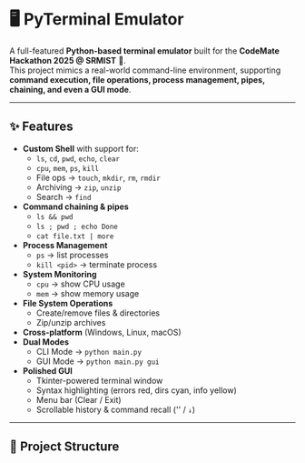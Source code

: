 # 🖥️ PyTerminal Emulator

A full-featured **Python-based terminal emulator** built for the **CodeMate Hackathon 2025 @ SRMIST** 🚀.  
This project mimics a real-world command-line environment, supporting **command execution, file operations, process management, pipes, chaining, and even a GUI mode**.

---

## ✨ Features

- **Custom Shell** with support for:
  - `ls`, `cd`, `pwd`, `echo`, `clear`
  - `cpu`, `mem`, `ps`, `kill`
  - File ops → `touch`, `mkdir`, `rm`, `rmdir`
  - Archiving → `zip`, `unzip`
  - Search → `find`
- **Command chaining & pipes**
  - `ls && pwd`
  - `ls ; pwd ; echo Done`
  - `cat file.txt | more`
- **Process Management**
  - `ps` → list processes  
  - `kill <pid>` → terminate process
- **System Monitoring**
  - `cpu` → show CPU usage  
  - `mem` → show memory usage
- **File System Operations**
  - Create/remove files & directories  
  - Zip/unzip archives
- **Cross-platform** (Windows, Linux, macOS)
- **Dual Modes**
  - CLI Mode → `python main.py`
  - GUI Mode → `python main.py gui`
- **Polished GUI**
  - Tkinter-powered terminal window  
  - Syntax highlighting (errors red, dirs cyan, info yellow)  
  - Menu bar (Clear / Exit)  
  - Scrollable history & command recall ('' / `↓`)

---

## 📂 Project Structure

